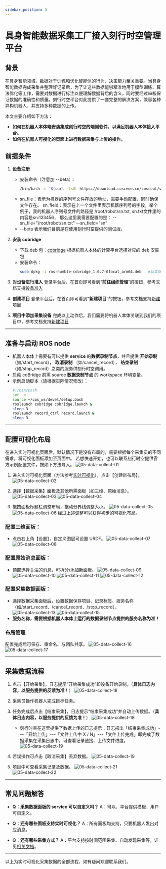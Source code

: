```yaml
---
sidebar_position: 5
---
```


# 具身智能数据采集工厂接入刻行时空管理平台

## 背景
在具身智能领域，数据对于训练和优化智能体的行为、决策能力至关重要。当具身智能数据完成采集并整理好记录后，为了让这些数据能够精准地用于模型训练、算法优化等工作，需要对数据进行标注以便理解数据背后的含义，同时要经过审核保证数据的准确性和质量。刻行时空平台对此提供了一套完整的解决方案，兼容各种异构机器人，并支持多种数据的上传。 

本文主要介绍如下方法：
- **如何在机器人本体端安装集成刻行时空的端侧软件，以满足机器人本体接入平台。**
- **如何在机器人可视化的页面上进行数据采集与上传的操作。**

## 前提条件
1. **设备注册**
   - 安装命令（注意加 --beta）： 
     ```bash
     /bin/bash -c "$(curl -fsSL https://download.coscene.cn/coscout/v2/install.sh)" -s --mod="default" --org_slug="codemo" --server_url="https://openapi.coscene.cn" --coLink_endpoint="https://coordinator.coscene.cn/api" --coLink_network="fb899ea7-d71b-4cec-b531-0a5fb0015c61" --sn_file="/foo/bar/sn.txt" --sn_field="sn" --remove_config  --beta
     ```
   - sn_file：表示为机器的序列号文件存放的地址，需要手动配置，同时确保文件存在。 sn_field：表示在上一个文件里表示机器序列号的字段，举个例子，我的机器人序列号文件的路径是 /root/robot/sn.txt, sn.txt文件里的内容是sn:123456， 那么这里我需要配置的是：  --sn_file="/root/robot/sn.txt" --sn_field="sn"
   - --beta 表示我们目前是在使用刻行时空提供的测试版。

2. **安装 cobridge**
   - 下载 deb 包：[cobridge](https://github.com/coscene-io/cobridge/actions/runs/15103306677?pr=25) 根据机器人本体的计算平台选择对应的 deb 安装包
   - 安装命令：
     ```bash
     sudo dpkg -i ros-humble-cobridge_1.0.7-0focal_arm64.deb   #以实际下载的 deb 文件为准。
     ```

3. **对设备进行准入**
登录平台后，在首页即可看到“**前往组织管理**”的按钮，参考文档支持[设备准入](https://docs.coscene.cn/docs/device/manage-device#%E8%AE%BE%E5%A4%87%E5%87%86%E5%85%A5)

4. **创建项目**
登录平台后，在首页即可看到“**新建项目**”的按钮，参考文档支持[新建项目](https://docs.coscene.cn/docs/collaboration/project-collaboration/project)

5. **项目中添加采集设备**
完成以上动作后，我们需要将机器人本体关联到我们的项目中，参考文档支持[新建项目](https://docs.coscene.cn/docs/collaboration/project-collaboration/project)

---

## 准备与启动 ROS node

- 机器人本体上需要有可以提供 **service** 的**数据录制节点**，并且提供 **开始录制** （如/start_record）， **取消录制** （如/cancel_record）， **结束录制** （如/stop_record）之类的服务供刻行时空调用。 
- 启动 coBridge 前需 source **数据录制节点** 的 workspace 环境变量。
- 示例启动脚本（请根据实际情况修改）：
  ```bash
  #!/bin/bash
  set -e
  source ~/cos_ws/devel/setup.bash
  roslaunch cobridge cobridge.launch &
  sleep 3
  roslaunch record_ctrl record.launch &
  sleep 3
  ```

---

## 配置可视化布局
在进入实时可视化页面后，默认情况下是没有布局的，需要根据每个采集员的不同需求，将可视化面板添加至页面中。
若想快速开始，也可以联系刻行时空提供官方示例配置文件，按如下方法导入。
![05-data-collect-01](./img/05-data-collect-01.png)

1. 进入实时可视化页面（方法参考[实时可视化](https://docs.coscene.cn/docs/device/device-remote-control)），点击【创建新布局】。
![05-data-collect-02](./img/05-data-collect-02.png)

2. 选择【数据采集】面板及其他所需面板（如三维、原始消息）。
![05-data-collect-03](./img/05-data-collect-03.png)
![05-data-collect-04](./img/05-data-collect-04.png)

3. 拖拽面板标题栏调整布局，拖动分界线调整大小。
![05-data-collect-05](./img/05-data-collect-05.png)
![05-data-collect-06](./img/05-data-collect-06.png)
经过上述调整可以获得初步的可视化布局。

### 配置三维面板：
- 点击右上角【设置】，自定义图层可设置 URDF。
![05-data-collect-07](./img/05-data-collect-07.png)
![05-data-collect-08](./img/05-data-collect-08.png)

### 配置原始消息面板：
- 顶部选择关注的消息，可拆分/添加新面板。
![05-data-collect-09](./img/05-data-collect-09.png)
![05-data-collect-10](./img/05-data-collect-10.png)
![05-data-collect-11](./img/05-data-collect-11.png)
![05-data-collect-12](./img/05-data-collect-12.png)

### 配置采集数据面板：
   - 选择数据采集面板后，设置数据保存项目、记录标签、服务名称（如/start_record、/cancel_record、/stop_record）。
   ![05-data-collect-13](./img/05-data-collect-13.png)
   ![05-data-collect-15](./img/05-data-collect-15.png)
   - **服务名称，需要根据机器人本体上运行的数据录制节点提供的服务名称为准！**

### 布局管理
配置完成后可保存、重命名、与团队共享。
![05-data-collect-16](./img/05-data-collect-16.png)
![05-data-collect-17](./img/05-data-collect-17.png)

---

## 采集数据流程

1. 点击【开始采集】，日志提示“开始采集成功”即设备开始录制。（**具体日志内容，以服务提供的反馈为准！**）
![05-data-collect-18](./img/05-data-collect-18.png)

2. 采集员操作机器人完成目标任务。

3. 任务完成后点击【结束采集】，日志提示“结束采集成功”并自动上传数据。（**具体日志内容，以服务提供的反馈为准！**）
![05-data-collect-18](./img/05-data-collect-18.png)
   - 刻行时空在这里提供了数据上传的日志提示：日志报出「结束采集成功」---「开始上传」---「文件上传中 X / N」---「文件上传完成」即完成了数据采集在采集日志中，可查看记录链接、上传文件进度。 
![05-data-collect-19](./img/05-data-collect-19.png)

4. 若误操作可点击【取消采集】丢弃数据。
![05-data-collect-19](./img/05-data-collect-20.png)

5. 项目中可查看采集记录及数据。
![05-data-collect-21](./img/05-data-collect-21.png)
![05-data-collect-22](./img/05-data-collect-22.png)
---

## 常见问题解答

- **Q：采集数据面板的 service 可以自定义吗？**
  A：可以，平台提供模板，用户可自定义。

- **Q：还有哪些面板支持实时可视化？**
  A：所有面板均支持，只要机器人发出对应消息。

- **Q：还有哪些采集方式？**
  A：平台支持按时间范围采集、自动发现采集等，详见[相关文档](https://docs.coscene.cn/docs/category/use-case)。

---

以上为实时可视化采集数据的全部流程，如有疑问欢迎联系我们。
        